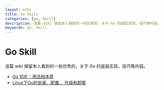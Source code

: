 ```yaml
---
layout: wiki
title: Go Skill
categories: [go, Skill]
description: 该篇 wiki 保留本人看到的一些优秀的，关于 Go 的底层实现，技巧等内容。
keywords: go, Skill
---
```


# Go Skill

该篇 wiki 保留本人看到的一些优秀的，关于 Go 的底层实现，技巧等内容。

- [Go 切片：用法和本质](https://blog.go-zh.org/go-slices-usage-and-internals)
- [Linux下Go的安装、配置 、升级和卸载](https://www.jianshu.com/p/f2a237de8f07)
